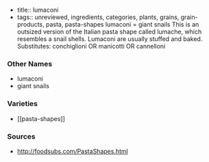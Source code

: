 - title:: lumaconi
- tags:: unreviewed, ingredients, categories, plants, grains, grain-products, pasta, pasta-shapes
lumaconi = giant snails This is an outsized version of the Italian pasta shape called lumache, which resembles a snail shells. Lumaconi are usually stuffed and baked. Substitutes: conchiglioni OR manicotti OR cannelloni

### Other Names

* lumaconi
* giant snails

### Varieties

* [[pasta-shapes]]

### Sources
* http://foodsubs.com/PastaShapes.html
